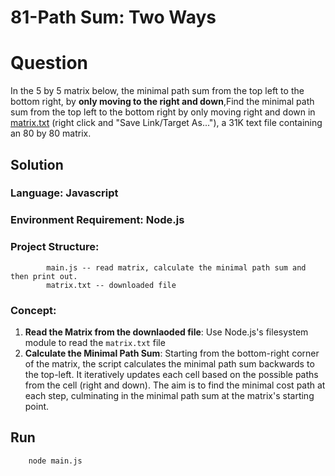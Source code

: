 # 81-Path Sum: Two Ways

# Question

In the 5 by 5 matrix below, the minimal path sum from the top left to the bottom right, by **only moving to the right and down**,Find the minimal path sum from the top left to the bottom right by only moving right and down in [matrix.txt](https://projecteuler.net/resources/documents/0081_matrix.txt) (right click and "Save Link/Target As..."), a 31K text file containing an 80 by 80 matrix.

## Solution

### Language: Javascript
### Environment Requirement: Node.js
### Project Structure: 
			main.js -- read matrix, calculate the minimal path sum and then print out.
			matrix.txt -- downloaded file
### Concept: 
1. **Read the Matrix from the downlaoded file**: Use Node.js's filesystem module to read the `matrix.txt` file
2. **Calculate the Minimal Path Sum**: Starting from the bottom-right corner of the matrix, the script calculates the minimal path sum backwards to the top-left. It iteratively updates each cell based on the possible paths from the cell (right and down). The aim is to find the minimal cost path at each step, culminating in the minimal path sum at the matrix's starting point.

## Run
		node main.js